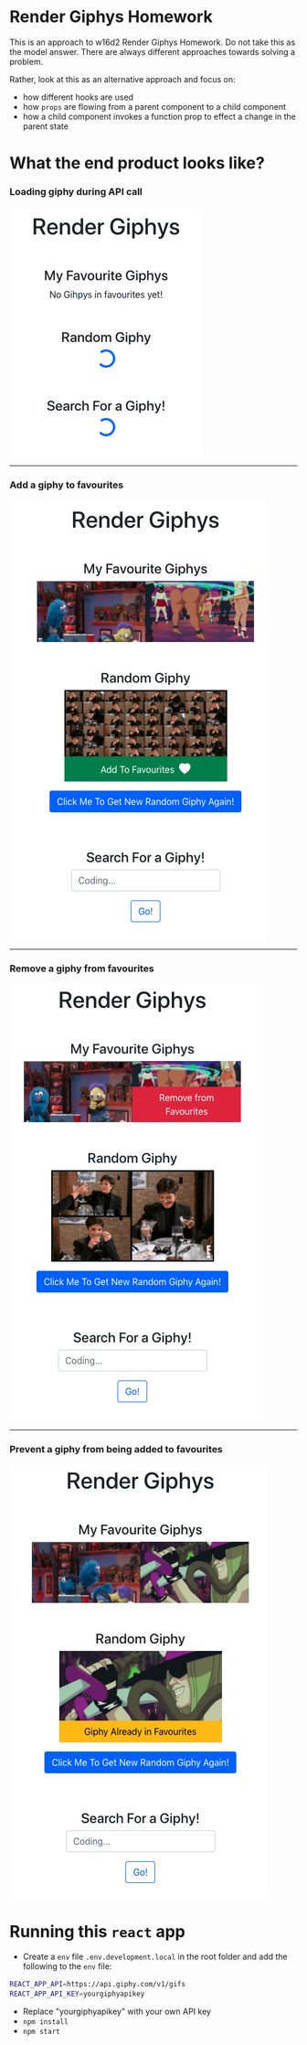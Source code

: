 # Render Giphys Homework

This is an approach to w16d2 Render Giphys Homework. Do not take this as the model answer. There are always different approaches towards solving a problem.

Rather, look at this as an alternative approach and focus on:

- how different hooks are used
- how `props` are flowing from a parent component to a child component
- how a child component invokes a function prop to effect a change in the parent state

# What the end product looks like?

### Loading giphy during API call

![image-one](./assets/loading-giphy.png)

---

### Add a giphy to favourites

![image-one](./assets/add-giphy.png)

---

### Remove a giphy from favourites

![image-two](./assets/remove-giphy.png)

---

### Prevent a giphy from being added to favourites

![image-three](./assets/prevent-giphy.png)

# Running this `react` app

- Create a `env` file `.env.development.local` in the root folder and add the following to the `env` file:

```bash
REACT_APP_API=https://api.giphy.com/v1/gifs
REACT_APP_API_KEY=yourgiphyapikey
```
- Replace "yourgiphyapikey" with your own API key
- `npm install`
- `npm start`
